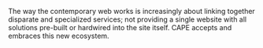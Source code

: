 The way the contemporary web works is increasingly about linking together disparate and specialized services; not providing a single website with all solutions pre-built or hardwired into the site itself. CAPE accepts and embraces this new ecosystem.
